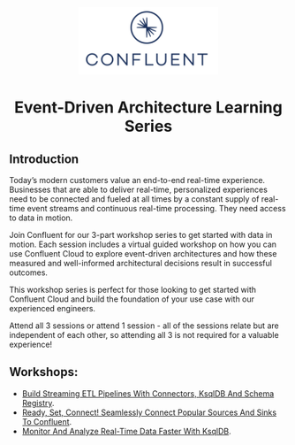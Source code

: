 <div align="center">
    <img src="images/confluent.png" width=50% height=50%>
</div>

# <div align="center">Event-Driven Architecture Learning Series</div>

## Introduction

Today’s modern customers value an end-to-end real-time experience. Businesses that are able to deliver real-time, personalized experiences need to be connected and fueled at all times by a constant supply of real-time event streams and continuous real-time processing. They need access to data in motion.

Join Confluent for our 3-part workshop series to get started with data in motion. Each session includes a virtual guided workshop on how you can use Confluent Cloud to explore event-driven architectures and how these measured and well-informed architectural decisions result in successful outcomes. 

This workshop series is perfect for those looking to get started with Confluent Cloud and build the foundation of your use case with our experienced engineers. 

Attend all 3 sessions or attend 1 session - all of the sessions relate but are independent of each other, so attending all 3 is not required for a valuable experience!

## Workshops:

* [Build Streaming ETL Pipelines With Connectors, KsqlDB And Schema Registry](workshop-streaming-etl).
* [Ready, Set, Connect! Seamlessly Connect Popular Sources And Sinks To Confluent](workshop-connectors).
* [Monitor And Analyze Real-Time Data Faster With KsqlDB](workshop-ksql).
